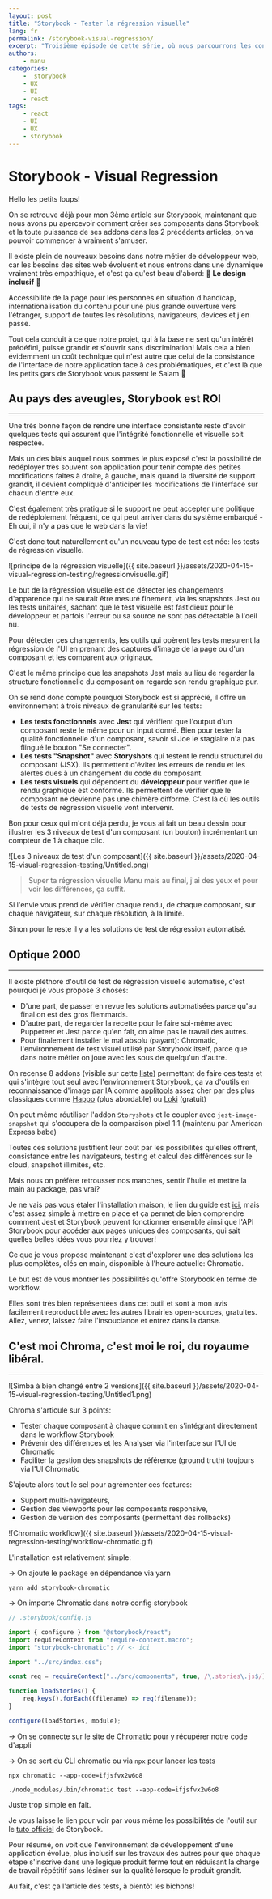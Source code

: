 ```yaml
---
layout: post
title: "Storybook - Tester la régression visuelle"
lang: fr
permalink: /storybook-visual-regression/
excerpt: "Troisième épisode de cette série, où nous parcourrons les concepts et les différentes solutions autour de la régression visuelle d'une application"
authors:
    - manu
categories:
    -  storybook
    - UX
    - UI
    - react
tags:
    - react
    - UI
    - UX
    - storybook
---
```


# Storybook - Visual Regression

Hello les petits loups!

On se retrouve déjà pour mon 3ème article sur Storybook, maintenant que nous avons pu apercevoir comment créer ses composants dans Storybook et la toute puissance de ses addons dans les 2 précédents articles, on va pouvoir commencer à vraiment s'amuser.

Il existe plein de nouveaux besoins dans notre métier de développeur web, car les besoins des sites web évoluent et nous entrons dans une dynamique vraiment très empathique, et c'est ça qu'est beau d'abord: 🙌 **Le design inclusif** 🙌

Accessibilité de la page pour les personnes en situation d'handicap, internationalisation du contenu pour une plus grande ouverture vers l'étranger, support de toutes les résolutions, navigateurs, devices et j'en passe.

Tout cela conduit à ce que notre projet, qui à la base ne sert qu'un intérêt prédéfini, puisse grandir et s'ouvrir sans discrimination! Mais cela a bien évidemment un coût technique qui n'est autre que celui de la consistance de l'interface de notre application face à ces problématiques, et c'est là que les petits gars de Storybook vous passent le Salam 👋

## Au pays des aveugles, Storybook est ROI

---

Une très bonne façon de rendre une interface consistante reste d'avoir quelques tests qui assurent que l'intégrité fonctionnelle et visuelle soit respectée.

Mais un des biais auquel nous sommes le plus exposé c'est la possibilité de redéployer très souvent son application pour tenir compte des petites modifications faites à droite, à gauche, mais quand la diversité de support grandit, il devient compliqué d'anticiper les modifications de l'interface sur chacun d'entre eux.

C'est également très pratique si le support ne peut accepter une politique de redéploiement fréquent, ce qui peut arriver dans du système embarqué - Eh oui, il n'y a pas que le web dans la vie!

C'est donc tout naturellement qu'un nouveau type de test est née: les tests de régression visuelle.

![principe de la régression visuelle]({{ site.baseurl }}/assets/2020-04-15-visual-regression-testing/regressionvisuelle.gif)

Le but de la régression visuelle est de détecter les changements d'apparence qui ne saurait être mesuré finement, via les snapshots Jest ou les tests unitaires, sachant que le test visuelle est fastidieux pour le développeur et parfois l'erreur ou sa source ne sont pas détectable à l'oeil nu.

Pour détecter ces changements, les outils qui opèrent les tests mesurent la régression de l'UI en prenant des captures d'image de la page ou d'un composant et les comparent aux originaux.

C'est le même principe que les snapshots Jest mais au lieu de regarder la structure fonctionnelle du composant on regarde son rendu graphique pur.

On se rend donc compte pourquoi Storybook est si apprécié, il offre un environnement à trois niveaux de granularité sur les tests:

-   **Les tests fonctionnels** avec **Jest** qui vérifient que l'output d'un composant reste le même pour un input donné. Bien pour tester la qualité fonctionnelle d'un composant, savoir si Joe le stagiaire n'a pas flingué le bouton "Se connecter".
-   **Les tests "Snapshot"** avec **Storyshots** qui testent le rendu structurel du composant (JSX). Ils permettent d'éviter les erreurs de rendu et les alertes dues à un changement du code du composant.
-   **Les tests visuels** qui dépendent du **développeur** pour vérifier que le rendu graphique est conforme. Ils permettent de vérifier que le composant ne devienne pas une chimère difforme. C'est là où les outils de tests de régression visuelle vont intervenir.

Bon pour ceux qui m'ont déjà perdu, je vous ai fait un beau dessin pour illustrer les 3 niveaux de test d'un composant (un bouton) incrémentant un compteur de 1 à chaque clic.

![Les 3 niveaux de test d'un composant]({{ site.baseurl }}/assets/2020-04-15-visual-regression-testing/Untitled.png)

> Super ta régression visuelle Manu mais au final, j'ai des yeux et pour voir les différences, ça suffit.

Si l'envie vous prend de vérifier chaque rendu, de chaque composant, sur chaque navigateur, sur chaque résolution, à la limite.

Sinon pour le reste il y a les solutions de test de régression automatisé.

## Optique 2000

---

Il existe pléthore d'outil de test de régression visuelle automatisé, c'est pourquoi je vous propose 3 choses:

-   D'une part, de passer en revue les solutions automatisées parce qu'au final on est des gros flemmards.
-   D'autre part, de regarder la recette pour le faire soi-même avec Puppeteer et Jest parce qu'en fait, on aime pas le travail des autres.
-   Pour finalement installer le mal absolu (payant): Chromatic, l'environnement de test visuel utilisé par Storybook itself, parce que dans notre métier on joue avec les sous de quelqu'un d'autre.

On recense 8 addons (visible sur cette [liste](https://storybook.js.org/docs/testing/automated-visual-testing/#libraries-and-services-with-storybook-integration)) permettant de faire ces tests et qui s'intègre tout seul avec l'environnement Storybook, ça va d'outils en reconnaissance d'image par IA comme [applitools](https://applitools.com/storybook) assez cher par des plus classiques comme [Happo](https://happo.io/) (plus abordable) ou [Loki](https://loki.js.org/) (gratuit)

On peut même réutiliser l'addon `Storyshots` et le coupler avec `jest-image-snapshot` qui s'occupera de la comparaison pixel 1:1 (maintenu par American Express babe)

Toutes ces solutions justifient leur coût par les possibilités qu'elles offrent, consistance entre les navigateurs, testing et calcul des différences sur le cloud, snapshot illimités, etc.

Mais nous on préfère retrousser nos manches, sentir l'huile et mettre la main au package, pas vrai?

Je ne vais pas vous étaler l'installation maison, le lien du guide est [ici](https://storybook.js.org/docs/testing/automated-visual-testing/#example-using-puppeteer-and-jest), mais c'est assez simple à mettre en place et ça permet de bien comprendre comment Jest et Storybook peuvent fonctionner ensemble ainsi que l'API Storybook pour accéder aux pages uniques des composants, qui sait quelles belles idées vous pourriez y trouver!

Ce que je vous propose maintenant c'est d'explorer une des solutions les plus complètes, clés en main, disponible à l'heure actuelle: Chromatic.

Le but est de vous montrer les possibilités qu'offre Storybook en terme de workflow.

Elles sont très bien représentées dans cet outil et sont à mon avis facilement reproductible avec les autres librairies open-sources, gratuites.
Allez, venez, laissez faire l'insouciance et entrez dans la danse.

## C'est moi Chroma, c'est moi le roi, du royaume libéral.

---

![Simba à bien changé entre 2 versions]({{ site.baseurl }}/assets/2020-04-15-visual-regression-testing/Untitled1.png)

Chroma s'articule sur 3 points:

-   Tester chaque composant à chaque commit en s'intégrant directement dans le workflow Storybook
-   Prévenir des différences et les Analyser via l'interface sur l'UI de Chromatic
-   Faciliter la gestion des snapshots de référence (ground truth) toujours via l'UI Chromatic

S'ajoute alors tout le sel pour agrémenter ces features:

-   Support multi-navigateurs,
-   Gestion des viewports pour les composants responsive,
-   Gestion de version des composants (permettant des rollbacks)

![Chromatic workflow]({{ site.baseurl }}/assets/2020-04-15-visual-regression-testing/workflow-chromatic.gif)

L'installation est relativement simple:

→ On ajoute le package en dépendance via yarn

`yarn add storybook-chromatic`

→ On importe Chromatic dans notre config storybook

```javascript
// .storybook/config.js

import { configure } from "@storybook/react";
import requireContext from "require-context.macro";
import "storybook-chromatic"; // <- ici

import "../src/index.css";

const req = requireContext("../src/components", true, /\.stories\.js$/);

function loadStories() {
    req.keys().forEach((filename) => req(filename));
}

configure(loadStories, module);
```

→ On se connecte sur le site de [Chromatic](http://www.chromaticqa.com/start) pour y récupérer notre code d'appli

→ On se sert du CLI chromatic ou via `npx` pour lancer les tests

`npx chromatic --app-code=ifjsfvx2w6o8`

`./node_modules/.bin/chromatic test --app-code=ifjsfvx2w6o8`

Juste trop simple en fait.

Je vous laisse le lien pour voir par vous même les possibilités de l'outil sur le [tuto officiel](https://www.learnstorybook.com/intro-to-storybook/react/en/test/) de Storybook.

Pour résumé, on voit que l'environnement de développement d'une application évolue, plus inclusif sur les travaux des autres pour que chaque étape s'inscrive dans une logique produit ferme tout en réduisant la charge de travail répétitif sans lésiner sur la qualité lorsque le produit grandit.

Au fait, c'est ça l'article des tests, à bientôt les bichons!
